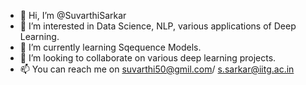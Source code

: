 - 👋 Hi, I’m @SuvarthiSarkar
- 👀 I’m interested in Data Science, NLP, various applications of Deep Learning. 
- 🌱 I’m currently learning Sqequence Models.
- 💞️ I’m looking to collaborate on various deep learning projects.
- 📫 You can reach me on suvarthi50@gmil.com/ s.sarkar@iitg.ac.in

<!---
SuvarthiSarkar/SuvarthiSarkar is a ✨ special ✨ repository because its `README.md` (this file) appears on your GitHub profile.
You can click the Preview link to take a look at your changes.
--->
